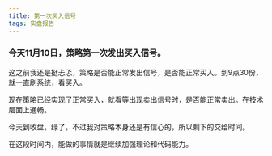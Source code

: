 ```yaml
---
title: 第一次买入信号
tags: 实盘报告
---
```


### 今天11月10日，策略第一次发出买入信号。

这之前我还是挺忐忑，策略是否能正常发出信号，是否能正常买入。到9点30份，就一直刷系统，看买入。

现在策略已经实现了正常买入，就看等出现卖出信号时，是否能正常卖出。在技术层面上通畅。

今天到收盘，绿了，不过我对策略本身还是有信心的，所以剩下的交给时间。

在这段时间内，能做的事情就是继续加强理论和代码能力。